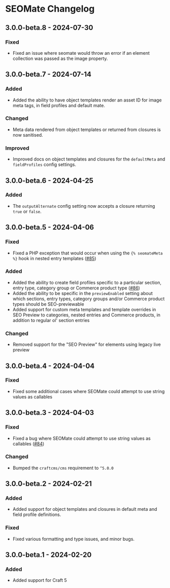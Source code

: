 # SEOMate Changelog

## 3.0.0-beta.8 - 2024-07-30  
### Fixed
- Fixed an issue where seomate would throw an error if an element collection was passed as the image property.

## 3.0.0-beta.7 - 2024-07-14  
### Added
- Added the ability to have object templates render an asset ID for image meta tags, in field profiles and default mate.  
### Changed
- Meta data rendered from object templates or returned from closures is now sanitised.
### Improved  
- Improved docs on object templates and closures for the `defaultMeta` and `fieldProfiles` config settings.   

## 3.0.0-beta.6 - 2024-04-25
### Added
- The `outputAlternate` config setting now accepts a closure returning `true` or `false`.

## 3.0.0-beta.5 - 2024-04-06  
### Fixed
- Fixed a PHP exception that would occur when using the `{% seomateMeta %}` hook in nested entry templates ([#85](https://github.com/vaersaagod/seomate/issues/85))

### Added
- Added the ability to create field profiles specific to a particular section, entry type, category group or Commerce product type ([#86](https://github.com/vaersaagod/seomate/pull/86))  
- Added the ability to be specific in the `previewEnabled` setting about which sections, entry types, category groups and/or Commerce product types should be SEO-previewable
- Added support for custom meta templates and template overrides in SEO Preview to categories, nested entries and Commerce products, in addition to regular ol' section entries

### Changed
- Removed support for the "SEO Preview" for elements using legacy live preview  

## 3.0.0-beta.4 - 2024-04-04

### Fixed
- Fixed some additional cases where SEOMate could attempt to use string values as callables  

## 3.0.0-beta.3 - 2024-04-03

### Fixed  
- Fixed a bug where SEOMate could attempt to use string values as callables ([#84](https://github.com/vaersaagod/seomate/issues/84))

### Changed
- Bumped the `craftcms/cms` requirement to `^5.0.0`

## 3.0.0-beta.2 - 2024-02-21  

### Added  
- Added support for object templates and closures in default meta and field profile definitions.

### Fixed
- Fixed various formatting and type issues, and minor bugs.

## 3.0.0-beta.1 - 2024-02-20  

### Added  
- Added support for Craft 5
